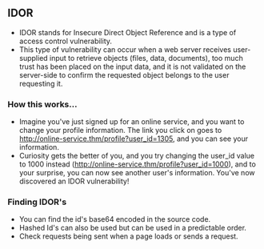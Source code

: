 ## IDOR

- IDOR stands for Insecure Direct Object Reference and is a type of access control vulnerability.
- This type of vulnerability can occur when a web server receives user-supplied input to retrieve objects (files, data, documents), too much trust has been placed on the input data, and it is not validated on the server-side to confirm the requested object belongs to the user requesting it.

### How this works...

- Imagine you've just signed up for an online service, and you want to change your profile information. The link you click on goes to http://online-service.thm/profile?user_id=1305, and you can see your information.
- Curiosity gets the better of you, and you try changing the user_id value to 1000 instead (http://online-service.thm/profile?user_id=1000), and to your surprise, you can now see another user's information. You've now discovered an IDOR vulnerability!

### Finding IDOR's

- You can find the id's base64 encoded in the source code.
- Hashed Id's can also be used but can be used in a predictable order.
- Check requests being sent when a page loads or sends a request.
